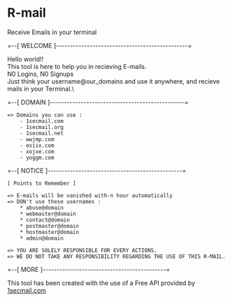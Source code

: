 # R-mail
Receive Emails in your terminal 

=--[ WELCOME ]-----------------------------------------------=

Hello world!! \
This tool is here to help you in recieving E-mails. \
N0 Logins, N0 Signups\
Just think your username@our_domains and use it anywhere, and recieve mails in your Terminal.\

=--[ DOMAIN ]------------------------------------------------=

    => Domains you can use : 
        - 1secmail.com
        - 1secmail.org
        - 1secmail.net
        - wwjmp.com
        - esiix.com
        - xojxe.com
        - yoggm.com
        
=--[ NOTICE ]------------------------------------------------=

    [ Points to Remember ]

    => E-mails will be vanished with-n hour automatically
    => DON't use these usernames : 
        * abuse@domain
        * webmaster@domain
        * contact@domain
        * postmaster@domain
        * hostmaster@domain
        * admin@domain
    
    => YOU ARE SOLELY RESPONSIBLE FOR EVERY ACTIONS.
    => WE DO NOT TAKE ANY RESPONSIBILITY REGARDING THE USE OF THIS R-MAIL.

=--[ MORE ]--------------------------------------------=

This tool has been created with the use of a Free API provided by [1secmail.com](https://www.1secmail.com/)<space><space>
    
